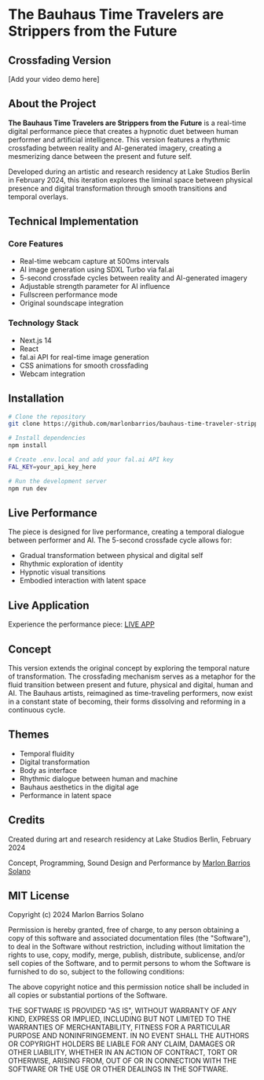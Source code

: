 # The Bauhaus Time Travelers are Strippers from the Future
## Crossfading Version

[Add your video demo here]

## About the Project

**The Bauhaus Time Travelers are Strippers from the Future** is a real-time digital performance piece that creates a hypnotic duet between human performer and artificial intelligence. This version features a rhythmic crossfading between reality and AI-generated imagery, creating a mesmerizing dance between the present and future self.

Developed during an artistic and research residency at Lake Studios Berlin in February 2024, this iteration explores the liminal space between physical presence and digital transformation through smooth transitions and temporal overlays.

## Technical Implementation

### Core Features
- Real-time webcam capture at 500ms intervals
- AI image generation using SDXL Turbo via fal.ai
- 5-second crossfade cycles between reality and AI-generated imagery
- Adjustable strength parameter for AI influence
- Fullscreen performance mode
- Original soundscape integration

### Technology Stack
- Next.js 14
- React
- fal.ai API for real-time image generation
- CSS animations for smooth crossfading
- Webcam integration

## Installation

```bash
# Clone the repository
git clone https://github.com/marlonbarrios/bauhaus-time-traveler-strippers.git

# Install dependencies
npm install

# Create .env.local and add your fal.ai API key
FAL_KEY=your_api_key_here

# Run the development server
npm run dev
```

## Live Performance

The piece is designed for live performance, creating a temporal dialogue between performer and AI. The 5-second crossfade cycle allows for:
- Gradual transformation between physical and digital self
- Rhythmic exploration of identity
- Hypnotic visual transitions
- Embodied interaction with latent space

## Live Application

Experience the performance piece: [LIVE APP](https://bauhaus-timetraveler-stripper.vercel.app/)

## Concept

This version extends the original concept by exploring the temporal nature of transformation. The crossfading mechanism serves as a metaphor for the fluid transition between present and future, physical and digital, human and AI. The Bauhaus artists, reimagined as time-traveling performers, now exist in a constant state of becoming, their forms dissolving and reforming in a continuous cycle.

## Themes
- Temporal fluidity
- Digital transformation
- Body as interface
- Rhythmic dialogue between human and machine
- Bauhaus aesthetics in the digital age
- Performance in latent space

## Credits

Created during art and research residency at Lake Studios Berlin, February 2024

Concept, Programming, Sound Design and Performance by [Marlon Barrios Solano](https://marlonbarrios.github.io/)

## MIT License

Copyright (c) 2024 Marlon Barrios Solano

Permission is hereby granted, free of charge, to any person obtaining a copy
of this software and associated documentation files (the "Software"), to deal
in the Software without restriction, including without limitation the rights
to use, copy, modify, merge, publish, distribute, sublicense, and/or sell
copies of the Software, and to permit persons to whom the Software is
furnished to do so, subject to the following conditions:

The above copyright notice and this permission notice shall be included in all
copies or substantial portions of the Software.

THE SOFTWARE IS PROVIDED "AS IS", WITHOUT WARRANTY OF ANY KIND, EXPRESS OR
IMPLIED, INCLUDING BUT NOT LIMITED TO THE WARRANTIES OF MERCHANTABILITY,
FITNESS FOR A PARTICULAR PURPOSE AND NONINFRINGEMENT. IN NO EVENT SHALL THE
AUTHORS OR COPYRIGHT HOLDERS BE LIABLE FOR ANY CLAIM, DAMAGES OR OTHER
LIABILITY, WHETHER IN AN ACTION OF CONTRACT, TORT OR OTHERWISE, ARISING FROM,
OUT OF OR IN CONNECTION WITH THE SOFTWARE OR THE USE OR OTHER DEALINGS IN THE
SOFTWARE.
